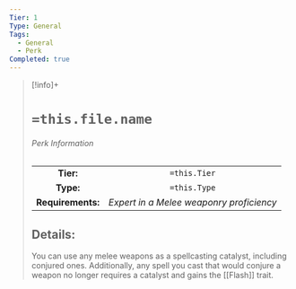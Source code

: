 ```yaml
---
Tier: 1
Type: General
Tags:
  - General
  - Perk
Completed: true
---
```

> [!info]+ 
> #  `=this.file.name`
> ###### Perk Information
> | | |
> |:---:|:---:|
> |**Tier:** | `=this.Tier`  |
> | **Type:** | `=this.Type`  |
> | **Requirements:** |*Expert in a Melee weaponry proficiency* |
> ## Details:
> You can use any melee weapons as a spellcasting catalyst, including conjured ones. Additionally, any spell you cast that would conjure a weapon no longer requires a catalyst and gains the [[Flash]] trait.